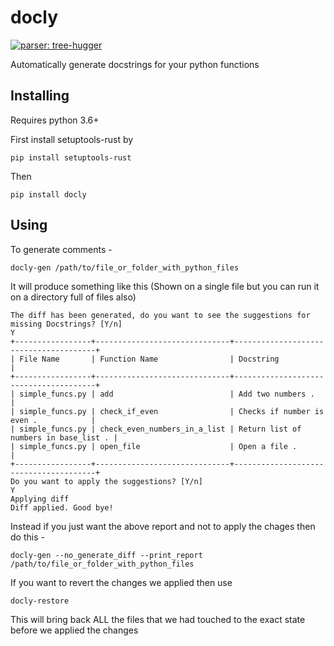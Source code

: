 # docly

[![parser: tree-hugger](https://img.shields.io/badge/parser-tree--hugger-lightgrey)](https://github.com/autosoft-dev/tree-hugger/)

Automatically generate docstrings for your python functions


## Installing

Requires python 3.6+

First install setuptools-rust by 

```
pip install setuptools-rust
```

Then

```
pip install docly
```

## Using

To generate comments - 

```
docly-gen /path/to/file_or_folder_with_python_files
```

It will produce something like this (Shown on a single file but you can run it on a directory full of files also)

```
The diff has been generated, do you want to see the suggestions for missing Docstrings? [Y/n]
Y
+-----------------+------------------------------+---------------------------------------+
| File Name       | Function Name                | Docstring                             |
+-----------------+------------------------------+---------------------------------------+
| simple_funcs.py | add                          | Add two numbers .                     |
| simple_funcs.py | check_if_even                | Checks if number is even .            |
| simple_funcs.py | check_even_numbers_in_a_list | Return list of numbers in base_list . |
| simple_funcs.py | open_file                    | Open a file .                         |
+-----------------+------------------------------+---------------------------------------+
Do you want to apply the suggestions? [Y/n]
Y
Applying diff
Diff applied. Good bye!
```

Instead if you just want the above report and not to apply the chages then do this - 

```
docly-gen --no_generate_diff --print_report /path/to/file_or_folder_with_python_files
```

If you want to revert the changes we applied then use

```
docly-restore
```

This will bring back ALL the files that we had touched to the exact state before we applied the changes
